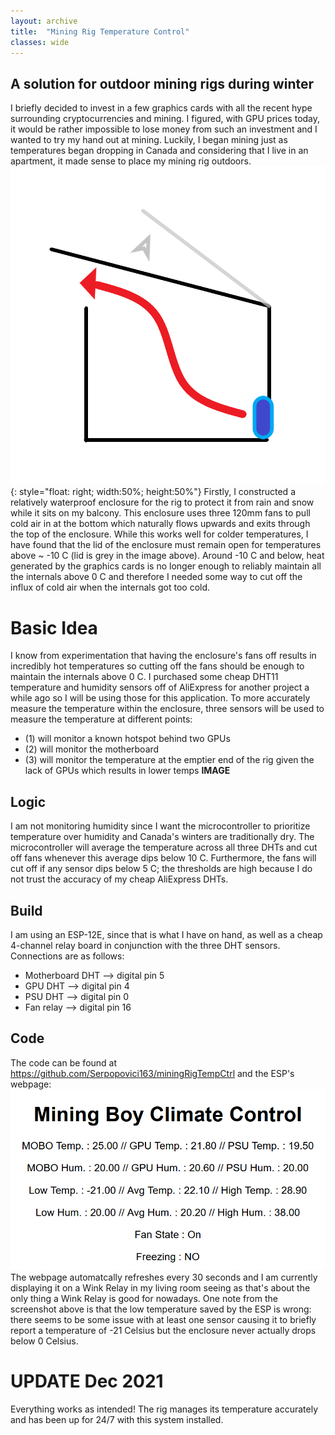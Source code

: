 ```yaml
---
layout: archive
title:  "Mining Rig Temperature Control"
classes: wide
---
```


## A solution for outdoor mining rigs during winter

I briefly decided to invest in a few graphics cards with all the recent hype surrounding cryptocurrencies and mining. I figured, with GPU prices today, it would be rather impossible to lose money from such an investment and I wanted to try my hand out at mining. Luckily, I began mining just as temperatures began dropping in Canada and considering that I live in an apartment, it made sense to place my mining rig outdoors.
![Enclosure diagram](/assets/img/mining-rig/basic-diagram.PNG){: style="float: right; width:50%; height:50%"}
Firstly, I constructed a relatively waterproof enclosure for the rig to protect it from rain and snow while it sits on my balcony. This enclosure uses three 120mm fans to pull cold air in at the bottom which naturally flows upwards and exits through the top of the enclosure. While this works well for colder temperatures, I have found that the lid of the enclosure must remain open for temperatures above ~ -10 C (lid is grey in the image above). Around -10 C and below, heat generated by the graphics cards is no longer enough to reliably maintain all the internals above 0 C and therefore I needed some way to cut off the influx of cold air when the internals got too cold.

# Basic Idea

I know from experimentation that having the enclosure's fans off results in incredibly hot temperatures so cutting off the fans should be enough to maintain the internals above 0 C. I purchased some cheap DHT11 temperature and humidity sensors off of AliExpress for another project a while ago so I will be using those for this application. To more accurately measure the temperature within the enclosure, three sensors will be used to measure the temperature at different points:
- (1) will monitor a known hotspot behind two GPUs
- (2) will monitor the motherboard
- (3) will monitor the temperature at the emptier end of the rig given the lack of GPUs which results in lower temps
**IMAGE**

## Logic

I am not monitoring humidity since I want the microcontroller to prioritize temperature over humidity and Canada's winters are traditionally dry. The microcontroller will average the temperature across all three DHTs and cut off fans whenever this average dips below 10 C. Furthermore, the fans will cut off if any sensor dips below 5 C; the thresholds are high because I do not trust the accuracy of my cheap AliExpress DHTs.

## Build

I am using an ESP-12E, since that is what I have on hand, as well as a cheap 4-channel relay board in conjunction with the three DHT sensors. Connections are as follows:
- Motherboard DHT --> digital pin 5
- GPU DHT --> digital pin 4
- PSU DHT --> digital pin 0
- Fan relay --> digital pin 16

## Code

The code can be found at https://github.com/Serpopovici163/miningRigTempCtrl and the ESP's webpage: 
![Wepbage screenshot](/assets/img/mining-rig/webpage.PNG)
The webpage automatcally refreshes every 30 seconds and I am currently displaying it on a Wink Relay in my living room seeing as that's about the only thing a Wink Relay is good for nowadays. One note from the screenshot above is that the low temperature saved by the ESP is wrong: there seems to be some issue with at least one sensor causing it to briefly report a temperature of -21 Celsius but the enclosure never actually drops below 0 Celsius.

# UPDATE Dec 2021

Everything works as intended! The rig manages its temperature accurately and has been up for 24/7 with this system installed.